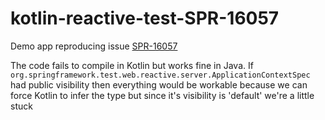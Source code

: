 # kotlin-reactive-test-SPR-16057

Demo app reproducing issue [SPR-16057](https://jira.spring.io/browse/SPR-16057)

The code fails to compile in Kotlin but works fine in Java. If 
`org.springframework.test.web.reactive.server.ApplicationContextSpec` had public visibility then everything
would be workable because we can force Kotlin to infer the type but since it's visibility is 'default' 
we're a little stuck
